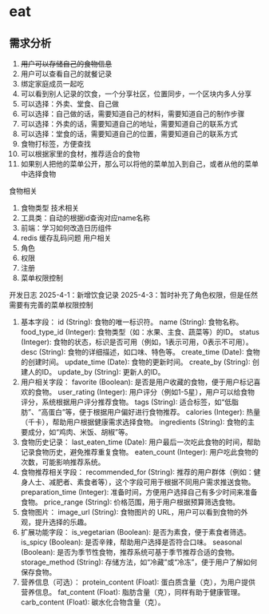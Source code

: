 # eat
## 需求分析
1. ~~用户可以存储自己的食物信息~~
2. 用户可以查看自己的就餐记录
3. 绑定家庭成员一起吃
4. 可以看到别人记录的饮食，一个分享社区，位置同步，一个区块内多人分享
5. 可以选择：外卖、堂食、自己做
6. 可以选择：自己做的话，需要知道自己的材料，需要知道自己的制作步骤
7. 可以选择：外卖的话，需要知道自己的地址，需要知道自己的联系方式
8. 可以选择：堂食的话，需要知道自己的位置，需要知道自己的联系方式
9. 食物打标签，方便查找
10. 可以根据家里的食材，推荐适合的食物
11. 如果别人把他的菜单公开，那么可以将他的菜单加入到自己，或者从他的菜单中选择食物

食物相关
1. 食物类型
技术相关
1. 工具类：自动的根据id查询对应name名称
2. 前端：学习如何改造日历组件
3. redis 缓存乱码问题
用户相关
1. 角色
2. 权限
3. 注册
4. 菜单权限控制

开发日志
2025-4-1：新增饮食记录
2025-4-3：暂时补充了角色权限，但是任然需要有完善的菜单权限控制
1. 基本字段：
   id (String): 食物的唯一标识符。
   name (String): 食物名称。
   food_type_id (Integer): 食物类型（如：水果、主食、蔬菜等）的ID。
   status (Integer): 食物的状态，标识是否可用（例如，1表示可用，0表示不可用）。
   desc (String): 食物的详细描述，如口味、特色等。
   create_time (Date): 食物的创建时间。
   update_time (Date): 食物的更新时间。
   create_by (String): 创建人的ID。
   update_by (String): 更新人的ID。
2. 用户相关字段：
   favorite (Boolean): 是否是用户收藏的食物，便于用户标记喜欢的食物。
   user_rating (Integer): 用户评分（例如1-5星），用户可以给食物评分，系统根据用户评分推荐食物。
   tags (String): 适合标签，如“低脂肪”、“高蛋白”等，便于根据用户偏好进行食物推荐。
   calories (Integer): 热量（千卡），帮助用户根据健康需求选择食物。
   ingredients (String): 食物的主要成分，如“鸡肉、米饭、胡椒”等。
3. 食物历史记录：
   last_eaten_time (Date): 用户最后一次吃此食物的时间，帮助记录食物历史，避免推荐重复食物。
   eaten_count (Integer): 用户吃此食物的次数，可能影响推荐系统。
4. 食物推荐相关字段：
   recommended_for (String): 推荐的用户群体（例如：健身人士、减肥者、素食者等），这个字段可用于根据不同用户需求推送食物。
   preparation_time (Integer): 准备时间，方便用户选择自己有多少时间来准备食物。
   price_range (String): 价格范围，用于用户根据预算筛选食物。
5. 食物图片：
   image_url (String): 食物图片的 URL，用户可以看到食物的外观，提升选择的乐趣。
6. 扩展功能字段：
   is_vegetarian (Boolean): 是否为素食，便于素食者筛选。
   is_spicy (Boolean): 是否辛辣，帮助用户选择是否符合口味。
   seasonal (Boolean): 是否为季节性食物，推荐系统可基于季节推荐合适的食物。
   storage_method (String): 存储方法，如“冷藏”或“冷冻”，便于用户了解如何保存食物。
7. 营养信息（可选）：
   protein_content (Float): 蛋白质含量（克），为用户提供营养信息。
   fat_content (Float): 脂肪含量（克），同样有助于健康管理。
   carb_content (Float): 碳水化合物含量（克）。
